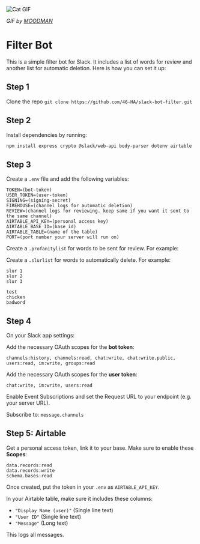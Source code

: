 ![Cat GIF](https://media1.giphy.com/media/v1.Y2lkPTc5MGI3NjExYTYxbnJkN2ExZ3Z0MnppbDk3OXNuc2VpNTZ3cHprOWVlNzBreTlqNyZlcD12MV9pbnRlcm5hbF9naWZfYnlfaWQmY3Q9Zw/VbnUQpnihPSIgIXuZv/giphy.gif)

*GIF by [MOODMAN](https://giphy.com/gifs/computer-cat-wearing-glasses-VbnUQpnihPSIgIXuZv)*

# Filter Bot

This is a simple filter bot for Slack. It includes a list of words for review and another list for automatic deletion. Here is how you can set it up:

## Step 1
Clone the repo
`git clone https://github.com/46-HA/slack-bot-filter.git
`

## Step 2
Install dependencies by running:
```bash
npm install express crypto @slack/web-api body-parser dotenv airtable
```

## Step 3
Create a `.env` file and add the following variables:

```env
TOKEN=(bot-token)
USER_TOKEN=(user-token)
SIGNING=(signing-secret)
FIREHOUSE=(channel logs for automatic deletion)
REVIEW=(channel logs for reviewing. keep same if you want it sent to the same channel)
AIRTABLE_API_KEY=(personal access key)
AIRTABLE_BASE_ID=(base id)
AIRTABLE_TABLE=(name of the table)
PORT=(port number your server will run on)
```

Create a `.profanitylist` for words to be sent for review.
For example: 

Create a `.slurlist` for words to automatically delete.
For example: 
```
slur 1
slur 2
slur 3
```

```
test
chicken
badword
```



## Step 4
On your Slack app settings:

Add the necessary OAuth scopes for the **bot token**:
```
channels:history, channels:read, chat:write, chat:write.public, users:read, im:write, groups:read
```

Add the necessary OAuth scopes for the **user token**:
```
chat:write, im:write, users:read
```

Enable Event Subscriptions and set the Request URL to your endpoint (e.g. your server URL).

Subscribe to: `message.channels`

## Step 5: Airtable

Get a personal access token, link it to your base. Make sure to enable these **Scopes**:

```
data.records:read
data.records:write
schema.bases:read
```

Once created, put the token in your `.env` as `AIRTABLE_API_KEY`.

In your Airtable table, make sure it includes these columns:
- `"Display Name (user)"` (Single line text)
- `"User ID"` (Single line text)
- `"Message"` (Long text)

This logs all messages.
